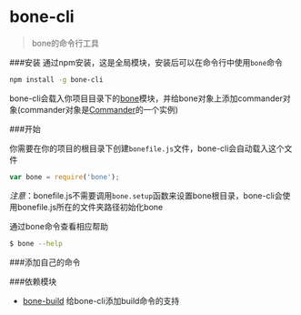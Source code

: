 # bone-cli
> bone的命令行工具

###安装
通过npm安装，这是全局模块，安装后可以在命令行中使用`bone`命令

```sh
npm install -g bone-cli
```

bone-cli会载入你项目目录下的[bone](https://github.com/wyicwx/bone)模块，并给bone对象上添加commander对象(commander对象是[Commander](https://github.com/tj/commander.js)的一个实例)

###开始

你需要在你的项目的根目录下创建`bonefile.js`文件，bone-cli会自动载入这个文件
```js
var bone = require('bone');
```
*注意*：bonefile.js不需要调用`bone.setup`函数来设置bone根目录，bone-cli会使用bonefile.js所在的文件夹路径初始化bone


通过bone命令查看相应帮助
```sh
$ bone --help
```

###添加自己的命令



###依赖模块

+ [bone-build](https://github.com/wyicwx/bone-build) 给bone-cli添加build命令的支持

